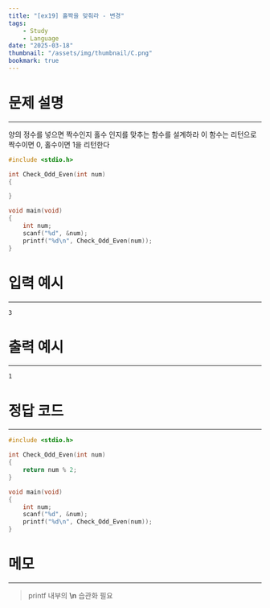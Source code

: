 ```yaml
---
title: "[ex19] 홀짝을 맞춰라 - 변경"
tags:
    - Study
    - Language
date: "2025-03-18"
thumbnail: "/assets/img/thumbnail/C.png"
bookmark: true
---
```

# 문제 설명
---
양의 정수를 넣으면 짝수인지 홀수 인지를 맞추는 함수를 설계하라
이 함수는 리턴으로 짝수이면 0, 홀수이면 1을 리턴한다

```c
#include <stdio.h>

int Check_Odd_Even(int num)
{

}

void main(void)
{
	int num;
	scanf("%d", &num);
	printf("%d\n", Check_Odd_Even(num));
}
```

# 입력 예시
---

```
3
```

# 출력 예시
---

```
1
```

# 정답 코드
---

```c
#include <stdio.h>

int Check_Odd_Even(int num)
{
	return num % 2;
}

void main(void)
{
	int num;
	scanf("%d", &num);
	printf("%d\n", Check_Odd_Even(num));
}
```

# 메모
---
> printf 내부의 **\n** 습관화 필요